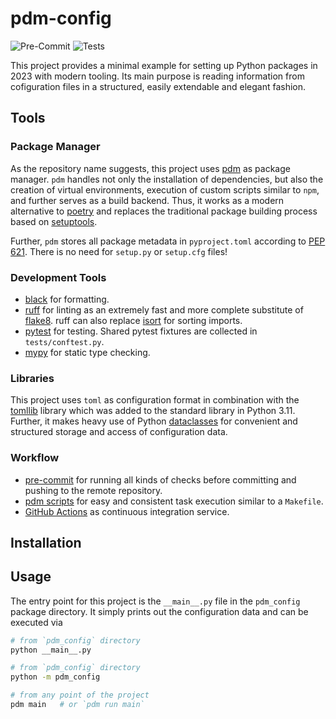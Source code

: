 # pdm-config

![Pre-Commit](https://github.com/joel-beck/pdm-config/actions/workflows/pre-commit.yaml/badge.svg)
![Tests](https://github.com/joel-beck/pdm-config/actions/workflows/tests.yaml/badge.svg)

This project provides a minimal example for setting up Python packages in 2023 with modern tooling.
Its main purpose is reading information from cofiguration files in a structured, easily extendable and elegant fashion.

## Tools

### Package Manager

As the repository name suggests, this project uses [pdm](https://github.com/pdm-project/pdm) as package manager. `pdm` handles not only the installation of dependencies, but also the creation of virtual environments, execution of custom scripts similar to `npm`, and further serves as a build backend.
Thus, it works as a modern alternative to [poetry](https://github.com/python-poetry/poetry) and replaces the traditional package building process based on [setuptools](https://github.com/python-poetry/poetry).

Further, `pdm` stores all package metadata in `pyproject.toml` according to [PEP 621](https://peps.python.org/pep-0621/). There is no need for `setup.py` or `setup.cfg` files!


### Development Tools

- [black](https://github.com/psf/black) for formatting.
- [ruff](https://github.com/charliermarsh/ruff) for linting as an extremely fast and more complete substitute of [flake8](https://github.com/PyCQA/flake8). ruff can also replace [isort](https://github.com/PyCQA/isort) for sorting imports.
- [pytest](https://github.com/pytest-dev/pytest) for testing. Shared pytest fixtures are collected in `tests/conftest.py`.
- [mypy](https://github.com/python/mypy) for static type checking.


### Libraries

This project uses `toml` as configuration format in combination with the [tomllib](https://docs.python.org/3/library/tomllib.html) library which was added to the standard library in Python 3.11.
Further, it makes heavy use of Python [dataclasses](https://docs.python.org/3/library/dataclasses.html) for convenient and structured storage and access of configuration data.


### Workflow

- [pre-commit](https://github.com/pre-commit/pre-commit) for running all kinds of checks before committing and pushing to the remote repository.
- [pdm scripts](https://pdm.fming.dev/latest/usage/scripts/) for easy and consistent task execution similar to a `Makefile`.
- [GitHub Actions](https://docs.github.com/en/actions) as continuous integration service.


## Installation



## Usage

The entry point for this project is the `__main__.py` file in the `pdm_config` package directory.
It simply prints out the configuration data and can be executed via

```bash
# from `pdm_config` directory
python __main__.py

# from `pdm_config` directory
python -m pdm_config

# from any point of the project
pdm main   # or `pdm run main`
```
